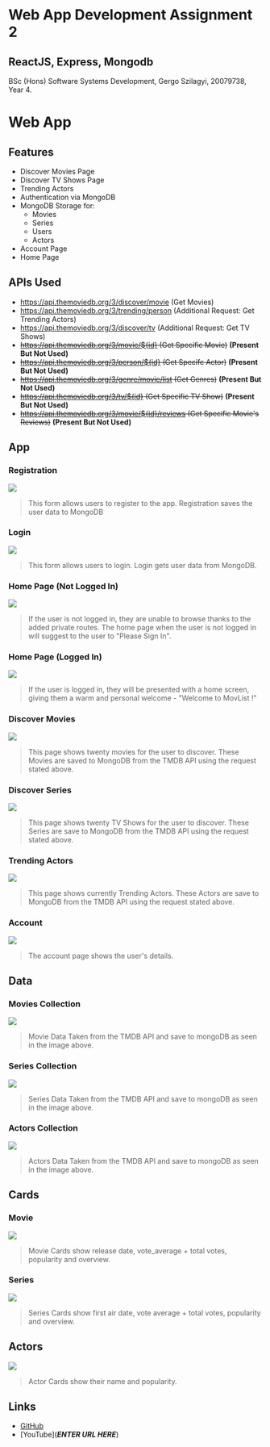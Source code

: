 # Web App Development Assignment 2 
## ReactJS, Express, Mongodb
BSc (Hons) Software Systems Development,
Gergo Szilagyi,
20079738,
Year 4.

# Web App
## Features
-	Discover Movies Page
-	Discover TV Shows Page
-	Trending Actors
-   Authentication via MongoDB
-   MongoDB Storage for:
    - Movies
    - Series
    - Users
    - Actors
- Account Page
- Home Page

## APIs Used
- https://api.themoviedb.org/3/discover/movie (Get Movies)
- https://api.themoviedb.org/3/trending/person (Additional Request: Get Trending Actors)
- https://api.themoviedb.org/3/discover/tv (Additional Request: Get TV Shows) 
- ~~https://api.themoviedb.org/3/movie/${id} (Get Specific Movie)~~ **(Present But Not Used)**
- ~~https://api.themoviedb.org/3/person/${id} (Get Specifc Actor)~~ **(Present But Not Used)**
- ~~https://api.themoviedb.org/3/genre/movie/list (Get Genres)~~ **(Present But Not Used)**
- ~~https://api.themoviedb.org/3/tv/${id} (Get Specific TV Show)~~ **(Present But Not Used)**
- ~~https://api.themoviedb.org/3/movie/${id}/reviews (Get Specific Movie's Reviews)~~ **(Present But Not Used)**

## App
### Registration
![](https://res.cloudinary.com/dkdptqakb/image/upload/v1610665125/WAD%202/sc2-register.png)
>This form allows users to register to the app. Registration saves the user data to MongoDB

### Login
![](https://res.cloudinary.com/dkdptqakb/image/upload/v1610665126/WAD%202/sc3-login.png)
>This form allows users to login. Login gets user data from MongoDB.

### Home Page (Not Logged In)
![](https://res.cloudinary.com/dkdptqakb/image/upload/v1610665124/WAD%202/sc1-homepage_notsignedin.png)
>If the user is not logged in, they are unable to browse thanks to the added private routes. The home page when the user is not logged in will suggest to the user to "Please Sign In".

### Home Page (Logged In)
![](https://res.cloudinary.com/dkdptqakb/image/upload/v1610665127/WAD%202/sc4-homepage_loggedin.png)
>If the user is logged in, they will be presented with a home screen, giving them a warm and personal welcome - "Welcome to MovList <name>!"

### Discover Movies
![](https://res.cloudinary.com/dkdptqakb/image/upload/v1610665130/WAD%202/sc5-discovermovies.png)
>This page shows twenty movies for the user to discover. These Movies are saved to MongoDB from the TMDB API using the request stated above.

### Discover Series
![](https://res.cloudinary.com/dkdptqakb/image/upload/v1610665131/WAD%202/sc6-discoverseries.png)
>This page shows twenty TV Shows for the user to discover. These Series are save to MongoDB from the TMDB API using the request stated above.

### Trending Actors
![](https://res.cloudinary.com/dkdptqakb/image/upload/v1610665133/WAD%202/sc7-discoveractors.png)
>This page shows currently Trending Actors. These Actors are save to MongoDB from the TMDB API using the request stated above.

### Account
![](https://res.cloudinary.com/dkdptqakb/image/upload/v1610665132/WAD%202/sc8-account.png)
>The account page shows the user's details.

## Data
### Movies Collection
![](https://res.cloudinary.com/dkdptqakb/image/upload/v1610665134/WAD%202/sc10-moviesdb.png)
>Movie Data Taken from the TMDB API and save to mongoDB as seen in the image above.

### Series Collection
![](https://res.cloudinary.com/dkdptqakb/image/upload/v1610665135/WAD%202/sc11-seriesdb.png)
>Series Data Taken from the TMDB API and save to mongoDB as seen in the image above.

### Actors Collection
![](https://res.cloudinary.com/dkdptqakb/image/upload/v1610665133/WAD%202/sc9-actorsdb.png)
>Actors Data Taken from the TMDB API and save to mongoDB as seen in the image above.

## Cards
### Movie 
![](https://res.cloudinary.com/dkdptqakb/image/upload/v1610667590/WAD%202/sc13-discovermovies.png)
>Movie Cards show release date, vote_average + total votes, popularity and overview.

### Series
![](https://res.cloudinary.com/dkdptqakb/image/upload/v1610667591/WAD%202/sc14-discoverseries.png)
>Series Cards show first air date, vote average + total votes, popularity and overview.

## Actors
![](https://res.cloudinary.com/dkdptqakb/image/upload/v1610667589/WAD%202/sc15-discoveractors.png)
>Actor Cards show their name and popularity.

## Links
- [GitHub](https://github.com/GergSzla/wad2-moviesApp2)
- [YouTube](***ENTER URL HERE***)
